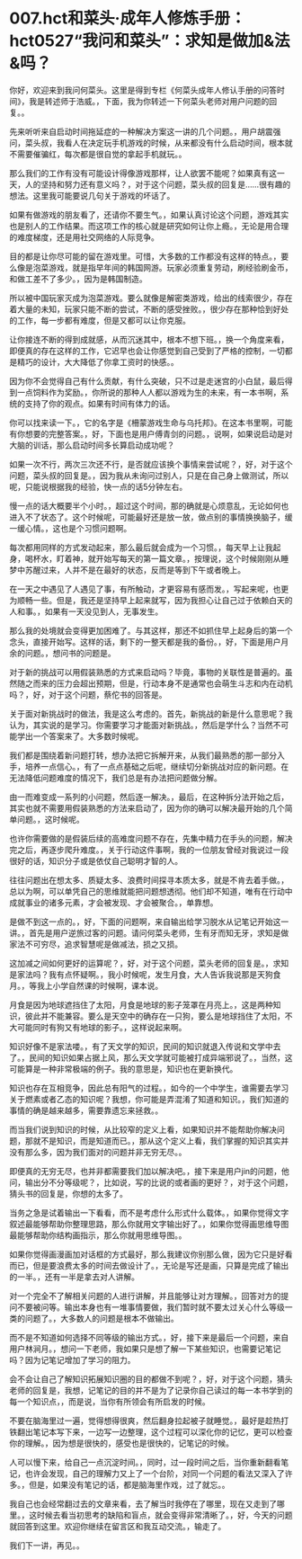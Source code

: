 # 007.hct和菜头·成年人修炼手册：hct0527“我问和菜头”：求知是做加&法&吗？

你好，欢迎来到我问何菜头。这里是得到专栏《何菜头成年人修认手册的问答时间》，我是转述师于浩威。，下面，我为你转述一下何菜头老师对用户问题的回复。。

先来听听来自启动时间拖延症的一种解决方案这一讲的几个问题。，用户胡震强问，菜头叔，我看人在决定玩手机游戏的时候，从来都没有什么启动时间，根本就不需要催骗红，每次都是很自觉的拿起手机就玩。。

那么我们的工作有没有可能设计得像游戏那样，让人欲罢不能呢？如果真有这一天，人的坚持和努力还有意义吗？，对于这个问题，菜头叔的回复是……很有趣的想法。这里我可能要说几句关于游戏的坏话了。

如果有做游戏的朋友看了，还请你不要生气。，如果认真讨论这个问题，游戏其实也是别人的工作结果。而这项工作的核心就是研究如何让你上瘾。，无论是用合理的难度梯度，还是用社交网络的人际竞争。

目的都是让你尽可能的留在游戏里。可惜，大多数的工作都没有这样的特点。，要么像是泡菜游戏，就是指早年间的韩国网游。玩家必须重复劳动，刷经验刷金币，和做工差不了多少。，因为是韩国制造。

所以被中国玩家灭成为泡菜游戏。要么就像是解密类游戏，给出的线索很少，存在着大量的未知，玩家只能不断的尝试，不断的感受挫败。，很少存在那种恰到好处的工作，每一步都有难度，但是又都可以让你克服。

让你接连不断的得到成就感，从而沉迷其中，根本不想下班。，换一个角度来看，即便真的存在这样的工作，它迟早也会让你感觉到自己受到了严格的控制，一切都是精巧的设计，大大降低了你拿工资时的快感。。

因为你不会觉得自己有什么贡献，有什么突破，只不过是走迷宫的小白鼠，最后得到一点饲料作为奖励。，你所说的那种人人都以游戏为生的未来，有一本书啊，系统的支持了你的观点。如果有时间有体力的话。

你可以找来读一下。，它的名字是《柵蒙游戏生命与乌托邦》。在这本书里啊，可能有你想要的完整答案。，好，下面也是用户傅青剑的问题。，说啊，如果说启动是对大脑的训话，那么启动时间多长算启动成功呢？

如果一次不行，两次三次还不行，是否就应该换个事情来尝试呢？，好，对于这个问题，菜头叔的回复是。，因为我从未询问过别人，只是在自己身上做测试，所以呢，只能说根据我的经验，快一点的话5分钟左右。

慢一点的话大概要半个小时。，超过这个时间，那的确就是心烦意乱，无论如何也进入不了状态了。这个时候呢，可能最好还是放一放，做点别的事情换换脑子，缓一缓心情。，这也是个习惯问题啊。

每次都用同样的方式发动起来，那么最后就会成为一个习惯。，每天早上让我起身，喝杯水，盯着神，就开始写每天的第一篇文章。，按理说，这个时候刚刚从睡梦中苏醒过来，人并不是在最好的状态，反而是等到下午或者晚上。

在一天之中遇见了人遇见了事，有所触动，才更容易有感而发。，写起来呢，也更为顺畅一些。但是，我还是坚持早上起来就写，因为我担心让自己过于依赖白天的人和事。，如果有一天没见到人，无事发生。

那么我的处境就会变得更加困难了。与其这样，那还不如抓住早上起身后的第一个念头，直接开始写。这样的话，剩下的一整天都是我的备份。，好，下面是用户月余的问题。，想问书的问题是。

对于新的挑战可以用假装熟悉的方式来启动吗？毕竟，事物的关联性是普遍的。虽然随之而来的压力会超出预期，但是，行动本身不是通常也会萌生斗志和内在动机吗？，好，对于这个问题，蔡佗书的回答是。

关于面对新挑战时的做法，我是这么考虑的。首先，新挑战的新是什么意思呢？我认为，其实说的是学习。你需要学习才能面对新挑战。，然后是学什么？当然不可能学出一个答案来了。大多数时候呢。

我们都是围绕着新问题打转，想办法把它拆解开来，从我们最熟悉的那一部分入手，培养一点信心。，有了一点点基础之后呢，继续切分新挑战对应的新问题。在无法降低问题难度的情况下，我们总是有办法把问题做分解。

由一而难变成一系列的小问题，然后逐一解决。，最后，在这种拆分法开始之后，其实也就不需要用假装熟悉的方法来启动了，因为你的确可以解决最开始的几个简单问题。，这时候呢。

也许你需要做的是假装后续的高难度问题不存在，先集中精力在手头的问题，解决完之后，再逐步爬升难度。，关于行动这件事啊，我的一位朋友曾经对我说过一段很好的话，知识分子或是依仗自己聪明才智的人。

往往问题出在想太多、质疑太多、浪费时间探寻本质太多，就是不肯去着手做。，总以为啊，可以单凭自己的思维就能把问题想透彻。他们却不知道，唯有在行动中成就事业的诸多元素，才会被发现、才会被聚合。，单靠想。

是做不到这一点的。，好，下面的问题啊，来自输出给学习脱水从记笔记开始这一讲。，首先是用户逆旅过客的问题。请问何菜头老师，生有牙而知无牙，求知是做家法不可穷尽，追求智慧呢是做减法，损之又损。

这加减之间如何更好的运算呢？，好，对于这个问题，菜头老师的回复是。，求知是家法吗？我有点怀疑啊。，我小时候呢，发生月食，大人告诉我说那是天狗食月。，等我上小学自然课的时候啊，课本说。

月食是因为地球遮挡住了太阳，月食是地球的影子笼罩在月亮上。，这是两种知识，彼此并不能兼容。要么是天空中的确存在一只狗，要么是地球挡住了太阳，不大可能同时有狗又有地球的影子。，这样说起来啊。

知识好像不是家法喽。，有了天文学的知识，民间的知识就退入传说和文学中去了。，民间的知识如果占据上风，那么天文学就可能被打成异端邪说了。，当然，这可能算是一种非常极端的例子。我的意思是，知识也在更新换代。

知识也存在互相竞争，因此总有阳气的过程。，如今的一个中学生，谁需要去学习关于燃素或者乙态的知识呢？我想，你可能是弄混淆了知道和知识。，我们知道的事情的确是越来越多，需要靠遗忘来拯救。。

而当我们说到知识的时候，从比较窄的定义上看，如果知识并不能帮助你解决问题，那就不是知识，而是知道而已。，那从这个定义上看，我们掌握的知识其实并没有那么多，因为我们面对的问题并非无穷无尽。。

即便真的无穷无尽，也并非都需要我们加以解决吧。，接下来是用户jin的问题，他问，输出分不分等级呢？，比如说，写的比说的或者画的更好？，对于这个问题，猜头书的回复是，你想的太多了。

当务之急是试着输出一下看看，而不是考虑什么形式什么载体。，如果你觉得文字叙述最能够帮助你整理思路，那么你就用文字输出好了。，如果你觉得画思维导图最能够帮助你结构画指示，那么你就用思维导图。。

如果你觉得画漫画加对话框的方式最好，那么我建议你别那么做，因为它只是好看而已，但是要浪费太多的时间去做设计了。，无论是写还是画，只算是完成了输出的一半。，还有一半是拿去对人讲解。

对一个完全不了解相关问题的人进行讲解，并且能够让对方理解。，回答对方的提问不要被问等。输出本身也有一堆事情要做，我们暂时就不要太过关心什么等级一类的问题了。，大多数人的问题是根本不做输出。

而不是不知道如何选择不同等级的输出方式。，好，接下来是最后一个问题，来自用户林涧月。，想问一下老师，我如果只是想了解一下某些知识，也需要记笔记吗？因为记笔记增加了学习的阻力。

会不会让自己了解知识拓展知识圈的目的都做不到呢？，好，对于这个问题，猜头老师的回复是，我想，记笔记的目的并不是为了记录你自己读过的每一本书学到的每一个知识点，，而是说，当你有所领会有所启发的时候。

不要在脑海里过一遍，觉得想得很爽，然后翻身拉起被子就睡觉。，最好是趁热打铁翻出笔记本写下来，一边写一边整理，这个过程可以深化你的记忆，更可以检查你的理解。，因为想是很快的，感受也是很快的，记笔记的时候。

人可以慢下来，给自己一点沉淀时间。，同时，过一段时间之后，当你重新翻看笔记，也许会发现，自己的理解力又上了一个台阶，对同一个问题的看法又深入了许多。，但是，如果没有笔记的话，都是脑海里作戏，过了就忘。。

我自己也会经常翻过去的文章来看，去了解当时我停在了哪里，现在又走到了哪里。，这时候去看当初思考的缺陷和盲点，就会变得非常清晰了。，好，今天的问题就回答到这里。欢迎你继续在留言区和我互动交流。，输走了。

我们下一讲，再见。。